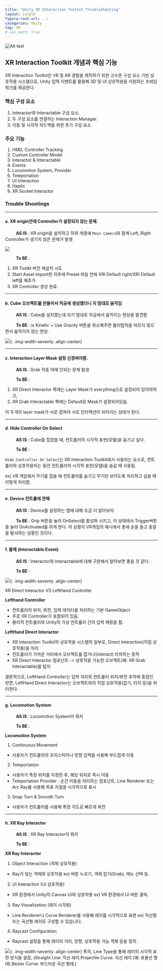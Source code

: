 ```yaml
---
title: "Unity XR Interaction Toolkit TroubleShooting"
layout: single
Typora-root-url: ../
categories: Unity
tag: XR
# use_math: true
---
```

![Alt text]({{site.url}}/images/2024-12-29-unity-xr-interaction-core/Unity.png)

## XR Interaction Toolkit 개념과 핵심 기능

XR Interaction Toolkit은 VR 및 AR 경험을 제작하기 위한 고수준 구성 요소 기반 상호작용 시스템으로, Unity 입력 이벤트를 활용해 3D 및 UI 상호작용을 지원하는 프레임워크를 제공한다.

### 핵심 구성 요소
1. Interactor와 Interactable 구성 요소.
2. 두 구성 요소를 연결하는 Interaction Manager.
3. 이동 및 시각적 피드백을 위한 추가 구성 요소.

### 주요 기능
1. HMD, Controller Tracking
2. Custom Controller Model
3. Interactor & Interactable 
4. Events
5. Locomotion System, Provider
6. Teleportation
7. UI Interaction
8. Haptic
9. XR Socket Interactor

### Trouble Shootings

-----
#### a. XR origin안에 Controller가 설정되지 않는 문제.

&emsp; &emsp; **AS IS** : XR origin을 설치하고 하위 계층에 `Main Camera`와 함께 Left, Right Controller가 생기지 않은 문제가 발생

![]({{site.url}}/images/2024-12-29-unity-xr-interaction-core/XR_origin.png)

&emsp; &emsp; **To BE** : 

1. XR Toolkt 버전 재설치 시도
2. Start Asset import한 이후에 Preset 파일 안에 XRI Default right/XRI Default left를 재추가
3. XR Controller 생성 완료.


-----
#### b. Cube 오브젝트를 만들어서 허공에 생성했더니 지 맘대로 움직임

&emsp; &emsp; **AS IS** : Cube를 설치했는데 자기 맘대로 허공에서 움직이는 현상을 발견함

&emsp; &emsp; **To BE** : is Kinetic + Use Gravity 버튼을 취소해주면 물리법칙을 따르지 않으면서 움직이지 않는 현상.

![]({{site.url}}/images/2024-12-29-unity-xr-interaction-core/iskinetic.png){: .img-width-seventy .align-center}

-----
#### c. Interaction Layer Mask 설정 신경써야함.

&emsp; &emsp; **AS IS** : Grab 작동 아예 안되는 문제 발생

&emsp; &emsp; **To BE**  :

1. XR Direct Interactor 쪽에는 Layer Mask가 everything으로 설정되어 있어야하고, 
2. XR Grab Interactable 쪽에는 Default로 Mask가 설정되어있음.

이 두개의 layer mask가 서로 겹쳐야 서로 인터랙션이 되어지는 상태가 된다.


----
#### d. Hide Controller On Select
&emsp; &emsp; **AS IS** : Cube를 집었을 때, 컨트롤러의 시각적 표현(모델)을 숨기고 싶다.

&emsp; &emsp; **To BE** :

`Hide Controller On Select`는 XR Interaction Toolkit에서 사용되는 요소로, 컨트롤러와 상호작용하는 동안 컨트롤러의 시각적 표현(모델)을 숨길 때 사용됨.

ex) VR 게임에서 무기를 잡을 때 컨트롤러를 숨기고 무기만 보이도록 처리하고 싶을 때 이렇게 처리함.

----
#### e. Device 컨트롤에 관해

&emsp; &emsp; **AS IS** : Device를 설정하는 법에 대해 조금 더 알아보자

&emsp; &emsp; **To BE** : Grip 버튼을 눌러 OnSelect를 활성화 시키고, 이 상태에서 Trigger버튼을 눌러 OnActivated를 하게 한다. 이 상황이 VR게임의 예시에서 총에 손을 들고 총알을 발사하는 상황인 것이다.

----
#### f. 물체 (Interactable Event)

&emsp; &emsp; **AS IS** : Interactor와 Interactable에 대해 구분해서 알아보면 좋을 것 같다.

&emsp; &emsp; **To BE** : 

![]({{site.url}}/images/2024-12-29-unity-xr-interaction-core/interactorEvent.png){: .img-width-seventy .align-center}

XR Direct Interactor VS LeftHand Controller

**Lefthand Controller**
- 컨트롤러의 위치, 회전, 입력 데이터를 처리하는 기본 GameObject
- 주로 XR Controller가 포함되어 있음.
- 물리적 컨트롤러와 Unity의 가상 컨트롤러 간의 입력 매핑을 함.

**LeftHand Direct Interactor**
- XR Interaction Toolkit의 상호작용 시스템의 일부로, Direct Interaction(직접 상호작용)을 처리
- 컨트롤러가 가까운 거리에서 오브젝트를 잡거나(interact) 터치하는 동작
- XR Direct Interactor 컴포넌트 -> 상호작용 가능한 오브젝트(예: XR Grab Interactable)를 탐지

결론적으로, LeftHand Controller는 입력 처리와 컨트롤러 위치/회전 추적에 중점인 반면, LeftHand Direct Interactor는 오브젝트와의 직접 상호작용(잡기, 터치 등)을 처리한다.

----
#### g. Locomotion System

&emsp; &emsp; **AS IS** : Locomotion System이 뭐지

&emsp; &emsp; **To BE** :

**Locomotion System**

1. Continuous Movement
- 사용자가 컨트롤러의 조이스틱이나 방향 입력을 사용해 부드럽게 이동

2. Teleportation
- 사용자가 특정 위치를 지정한 후, 해당 위치로 즉시 이동
- Teleportation Provider : 순간 이동을 처리하는 컴포넌트, Line Renderer 또는 Arc Ray를 사용해 목표 지점을 시각적으로 표시

3. Snap Turn & Smooth Turn
- 사용자가 컨트롤러를 사용해 특정 각도로 빠르게 회전

-----
#### h. XR Ray Interactor

&emsp; &emsp; **AS IS** : XR Ray Interactor이 뭐지

&emsp; &emsp; **To BE** :

**XR Ray Interactor**

1. Object Interaction (객체 상호작용)
- Ray가 닿는 객체와 상호작용 ex) 버튼 누르기, 객체 잡기(Grab), 메뉴 선택 등.

2. UI Interaction (UI 상호작용)
- XR 환경에서 Unity의 Canvas UI와 상호작용 ex) VR 환경에서 UI 버튼 클릭.

3. Ray Visualization (레이 시각화)
- Line Renderer나 Curve Renderer를 사용해 레이를 시각적으로 표현 ex) 직선형 또는 곡선형 레이로 구성할 수 있습니다.

4. Raycast Configuration
- Raycast 설정을 통해 레이의 거리, 방향, 상호작용 가능 객체 등을 정의.

![]({{site.url}}/images/2024-12-29-unity-xr-interaction-core/raycast.png){: .img-width-seventy .align-center}
특히,  Line Type을 통해 레이의 시각적 표현 방식을 설정, (Straight Line: 직선 레이.Projectile Curve: 곡선 레이 (예: 포물선 형태).Bezier Curve: 부드러운 곡선 형태.)
